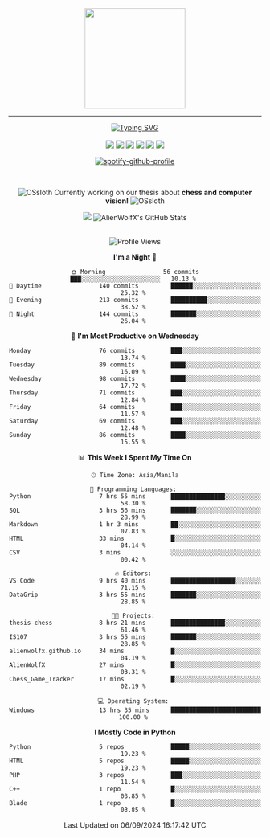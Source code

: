 <!-- AlienWolfX -->

<div align="center">
  <img src = "https://github.com/shinjitsue/shinjitsue/assets/71762653/b917dd38-ef9b-45e2-92ed-7ec42c9ea6fe" width=200 />
</div>

---

<div align="center">

<a href="https://git.io/typing-svg">
  <img src="https://readme-typing-svg.herokuapp.com?font=Fira+Code&duration=2000&pause=100&color=276DF7&multiline=true&width=435&lines=Allen+Cruiz;Student+%7C+Security+Researcher" alt="Typing SVG" />
</a>

<br />
<br />

<!-- Socials -->

<a href="https://www.facebook.com/cruizallen">
  <img src="https://img.shields.io/badge/Facebook-blue?logo=facebook">
</a>

<a href="https://www.instagram.com/cruizallen">
  <img src="https://img.shields.io/badge/Instagram-purple?logo=instagram">
</a>

<a href="mailto:allengabrielle.cruiz@carsu.edu.ph">
  <img src="https://img.shields.io/badge/Gmail-white?logo=gmail">
</a>

<a href="https://www.tiktok.com/@cruizallen">
  <img src="https://img.shields.io/badge/Tiktok-black?logo=tiktok">
</a>

<a href="https://www.reddit.com/user/AlienWolfX05">
  <img src="https://img.shields.io/badge/Reddit-white?logo=reddit">
</a>

<a href="https://www.linkedin.com/in/cruizallen">
  <img src="https://img.shields.io/badge/LinkedIn-blue?logo=linkedin">
</a>

<!-- End Socials -->
<br />

[![spotify-github-profile](https://spotify-github-profile.kittinanx.com/api/view?uid=eui8z7q3mzgrl6ogni10r05f6&cover_image=true&theme=novatorem&show_offline=true&background_color=121212&interchange=false&bar_color=53b14f&bar_color_cover=false)](https://spotify-github-profile.kittinanx.com/api/view?uid=eui8z7q3mzgrl6ogni10r05f6&redirect=true)

<br />

![OSsloth](https://git.io/OSsloth) Currently working on our thesis about **chess and computer vision!** ![OSsloth](https://git.io/OSsloth)

<a>
  <img src="https://github-stats-alpha.vercel.app/api?username=AlienWolfX&cc=151515&tc=fff&ic=0a6da4&bc=151515"> 
</a>

<a>
  <img src="https://github-readme-streak-stats.herokuapp.com/?user=AlienWolfX&theme=dark&hide_border=true" alt="AlienWolfX's GitHub Stats" />
</a>

<!-- <br />
<br />

<a>
  <img src="https://visitcount.itsvg.in/api?id=AlienWolfX&label=Visits&color=6&icon=0&pretty=true" />
</a> -->

<br />
<br />

<!--START_SECTION:waka-->
![Profile Views](http://img.shields.io/badge/Profile%20Views-213-blue)

**I'm a Night 🦉** 

```text
🌞 Morning                56 commits          ███░░░░░░░░░░░░░░░░░░░░░░   10.13 % 
🌆 Daytime                140 commits         ██████░░░░░░░░░░░░░░░░░░░   25.32 % 
🌃 Evening                213 commits         ██████████░░░░░░░░░░░░░░░   38.52 % 
🌙 Night                  144 commits         ███████░░░░░░░░░░░░░░░░░░   26.04 % 
```
📅 **I'm Most Productive on Wednesday** 

```text
Monday                   76 commits          ███░░░░░░░░░░░░░░░░░░░░░░   13.74 % 
Tuesday                  89 commits          ████░░░░░░░░░░░░░░░░░░░░░   16.09 % 
Wednesday                98 commits          ████░░░░░░░░░░░░░░░░░░░░░   17.72 % 
Thursday                 71 commits          ███░░░░░░░░░░░░░░░░░░░░░░   12.84 % 
Friday                   64 commits          ███░░░░░░░░░░░░░░░░░░░░░░   11.57 % 
Saturday                 69 commits          ███░░░░░░░░░░░░░░░░░░░░░░   12.48 % 
Sunday                   86 commits          ████░░░░░░░░░░░░░░░░░░░░░   15.55 % 
```


📊 **This Week I Spent My Time On** 

```text
🕑︎ Time Zone: Asia/Manila

💬 Programming Languages: 
Python                   7 hrs 55 mins       ███████████████░░░░░░░░░░   58.30 % 
SQL                      3 hrs 56 mins       ███████░░░░░░░░░░░░░░░░░░   28.99 % 
Markdown                 1 hr 3 mins         ██░░░░░░░░░░░░░░░░░░░░░░░   07.83 % 
HTML                     33 mins             █░░░░░░░░░░░░░░░░░░░░░░░░   04.14 % 
CSV                      3 mins              ░░░░░░░░░░░░░░░░░░░░░░░░░   00.42 % 

🔥 Editors: 
VS Code                  9 hrs 40 mins       ██████████████████░░░░░░░   71.15 % 
DataGrip                 3 hrs 55 mins       ███████░░░░░░░░░░░░░░░░░░   28.85 % 

🐱‍💻 Projects: 
thesis-chess             8 hrs 21 mins       ███████████████░░░░░░░░░░   61.46 % 
IS107                    3 hrs 55 mins       ███████░░░░░░░░░░░░░░░░░░   28.85 % 
alienwolfx.github.io     34 mins             █░░░░░░░░░░░░░░░░░░░░░░░░   04.19 % 
AlienWolfX               27 mins             █░░░░░░░░░░░░░░░░░░░░░░░░   03.31 % 
Chess_Game_Tracker       17 mins             █░░░░░░░░░░░░░░░░░░░░░░░░   02.19 % 

💻 Operating System: 
Windows                  13 hrs 35 mins      █████████████████████████   100.00 % 
```

**I Mostly Code in Python** 

```text
Python                   5 repos             █████░░░░░░░░░░░░░░░░░░░░   19.23 % 
HTML                     5 repos             █████░░░░░░░░░░░░░░░░░░░░   19.23 % 
PHP                      3 repos             ███░░░░░░░░░░░░░░░░░░░░░░   11.54 % 
C++                      1 repo              █░░░░░░░░░░░░░░░░░░░░░░░░   03.85 % 
Blade                    1 repo              █░░░░░░░░░░░░░░░░░░░░░░░░   03.85 % 
```




 Last Updated on 06/09/2024 16:17:42 UTC
<!--END_SECTION:waka-->

</div>
